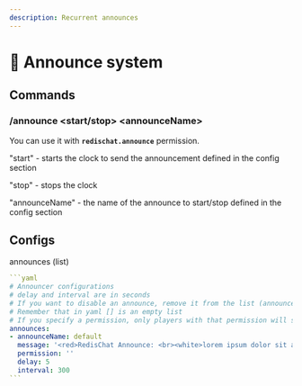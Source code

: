 ```yaml
---
description: Recurrent announces
---
```


# 📢 Announce system

## Commands

### /announce \<start/stop> \<announceName>

You can use it with **`redischat.announce`** permission.&#x20;

"start" - starts the clock to send the announcement defined in the config section

"stop" - stops the clock

"announceName" - the name of the announce to start/stop defined in the config section

## Configs

announces (list)

````yaml
```yaml
# Announcer configurations
# delay and interval are in seconds
# If you want to disable an announce, remove it from the list (announces: [])
# Remember that in yaml [] is an empty list
# If you specify a permission, only players with that permission will see the announce. Keep it empty to make it public
announces:
- announceName: default
  message: '<red>RedisChat Announce: <br><white>lorem ipsum dolor sit amet'
  permission: ''
  delay: 5
  interval: 300
```
````
